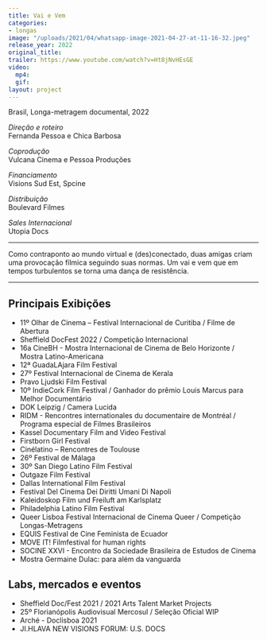 ```yaml
---
title: Vai e Vem
categories:
- longas
image: "/uploads/2021/04/whatsapp-image-2021-04-27-at-11-16-32.jpeg"
release_year: 2022
original_title: 
trailer: https://www.youtube.com/watch?v=Ht8jNvHEsGE
video:
  mp4: 
  gif: 
layout: project
---
```


Brasil, Longa-metragem documental, 2022

_Direção e roteiro_  
Fernanda Pessoa e Chica Barbosa

_Coprodução_  
Vulcana Cinema e Pessoa Produções

_Financiamento_  
Visions Sud Est, Spcine

_Distribuição_  
Boulevard Filmes

_Sales Internacional_  
Utopia Docs

***

Como contraponto ao mundo virtual e (des)conectado, duas amigas criam uma provocação fílmica seguindo suas normas. Um vai e vem que em tempos turbulentos se torna uma dança de resistência.

***

## Principais Exibições

* 11º Olhar de Cinema – Festival Internacional de Curitiba / Filme de Abertura
* Sheffield DocFest 2022 / Competição Internacional
* 16a CineBH - Mostra Internacional de Cinema de Belo Horizonte / Mostra Latino-Americana
* 12ª GuadaLAjara Film Festival
* 27º Festival Internacional de Cinema de Kerala
* Pravo Ljudski Film Festival
* 10º IndieCork Film Festival / Ganhador do prêmio Louis Marcus para Melhor Documentário
* DOK Leipzig / Camera Lucida
* RIDM - Rencontres internationales du documentaire de Montréal / Programa especial de Filmes Brasileiros
* Kassel Documentary Film and Video Festival
* Firstborn Girl Festival
* Cinélatino – Rencontres de Toulouse
* 26º Festival de Málaga
* 30º San Diego Latino Film Festival
* Outgaze Film Festival
* Dallas International Film Festival
* Festival Del Cinema Dei Diritti Umani Di Napoli
* Kaleidoskop Film und Freiluft am Karlsplatz
* Philadelphia Latino Film Festival
* Queer Lisboa Festival Internacional de Cinema Queer / Competição Longas-Metragens
* EQUIS Festival de Cine Feminista de Ecuador
* MOVE IT! Filmfestival for human rights
* SOCINE XXVI - Encontro da Sociedade Brasileira de Estudos de Cinema
* Mostra Germaine Dulac: para além da vanguarda

## Labs, mercados e eventos

* Sheffield Doc/Fest 2021 / 2021 Arts Talent Market Projects
* 25º Florianópolis Audiovisual Mercosul / Seleção Oficial WIP
* Arché - Doclisboa 2021
* JI.HLAVA NEW VISIONS FORUM: U.S. DOCS